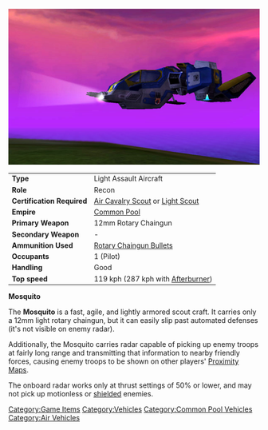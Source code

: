![](images/Mosquito.jpg "Mosquito.jpg")

|                            |                                                                                                  |
| -------------------------- | ------------------------------------------------------------------------------------------------ |
| **Type**                   | Light Assault Aircraft                                                                           |
| **Role**                   | Recon                                                                                            |
| **Certification Required** | [Air Cavalry Scout](Air_Cavalry_Scout.md) or [Light Scout](Light_Scout.md) |
| **Empire**                 | [Common Pool](Common_Pool.md)                                                         |
| **Primary Weapon**         | 12mm Rotary Chaingun                                                                             |
| **Secondary Weapon**       | \-                                                                                               |
| **Ammunition Used**        | [Rotary Chaingun Bullets](Rotary_Chaingun_Bullets.md)                                 |
| **Occupants**              | 1 (Pilot)                                                                                        |
| **Handling**               | Good                                                                                             |
| **Top speed**              | 119 kph (287 kph with [Afterburner](Afterburner.md))                                  |

**Mosquito**

The **Mosquito** is a fast, agile, and lightly armored scout craft. It
carries only a 12mm light rotary chaingun, but it can easily slip past
automated defenses (it's not visible on enemy radar).

Additionally, the Mosquito carries radar capable of picking up enemy
troops at fairly long range and transmitting that information to nearby
friendly forces, causing enemy troops to be shown on other players'
[Proximity Maps](Proximity_Map.md).

The onboard radar works only at thrust settings of 50% or lower, and may
not pick up motionless or [shielded](Sensor_Shield.md) enemies.

[Category:Game Items](Category:Game_Items.md)
[Category:Vehicles](Category:Vehicles.md) [Category:Common Pool
Vehicles](Category:Common_Pool_Vehicles.md) [Category:Air
Vehicles](Category:Air_Vehicles.md)
